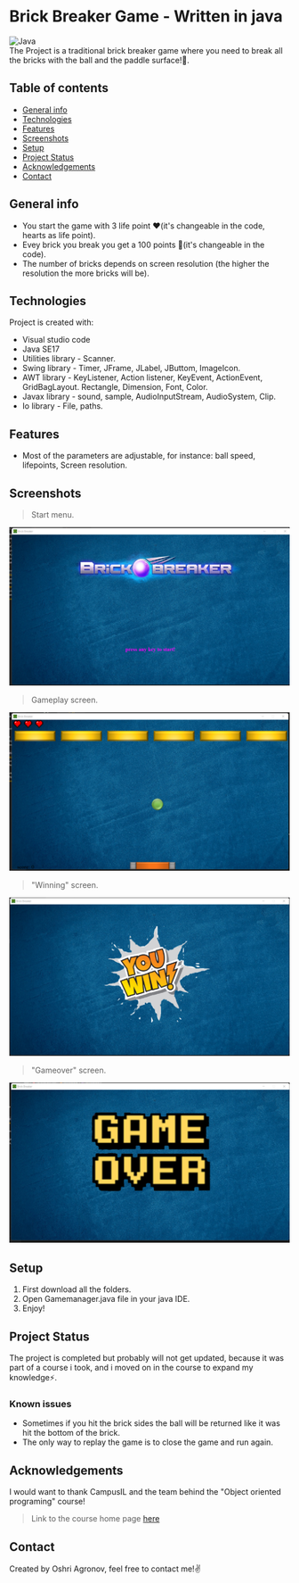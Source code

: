 # Brick Breaker Game - Written in java
![Java](https://img.shields.io/badge/java-%23ED8B00.svg?style=for-the-badge&logo=java&logoColor=white)<br>
The Project is a traditional brick breaker game where you need to break all the bricks with the ball and the paddle surface!🧱.

## Table of contents
* [General info](#general-info)
* [Technologies](#technologies)
* [Features](#features)
* [Screenshots](#screenshots)
* [Setup](#setup)
* [Project Status](#project-status)
* [Acknowledgements](#acknowledgements)
* [Contact](#contact)

## General info
- You start the game with 3 life point ❤️(it's changeable in the code, hearts as life point).
- Evey brick you break you get a 100 points 💯(it's changeable in the code). 
- The number of bricks depends on screen resolution (the higher the resolution the more bricks will be).
	
## Technologies
Project is created with:
* Visual studio code
* Java SE17
* Utilities library - Scanner.
* Swing library - Timer, JFrame, JLabel, JButtom, ImageIcon.
* AWT library - KeyListener, Action listener, KeyEvent, ActionEvent, GridBagLayout. Rectangle, Dimension, Font, Color.
* Javax library - sound, sample, AudioInputStream, AudioSystem, Clip.
* Io library - File, paths.

## Features
- Most of the parameters are adjustable, for instance: ball speed, lifepoints, Screen resolution.

## Screenshots
> Start menu.

![img1](./img/img1.png)

> Gameplay screen.

![img3](./img/img3.png)

> "Winning" screen.

![img4](./img/img4.png)

> "Gameover" screen.

![img2](./img/img2.png)

## Setup
1. First download all the folders.
2. Open Gamemanager.java file in your java IDE.
3. Enjoy!

## Project Status
The project is completed but probably will not get updated, because it was part of a course i took, and i moved on in the course to expand my knowledge⚡.

### Known issues
* Sometimes if you hit the brick sides the ball will be returned like it was hit the bottom of the brick.
* The only way to replay the game is to close the game and run again.

## Acknowledgements
I would want to thank CampusIL and the team behind the "Object oriented programing" course!
> Link to the course home page [here](https://campus.gov.il/course/huji_acd_rfp4_huji_oop/)

## Contact
Created by Oshri Agronov, feel free to contact me!:v:
